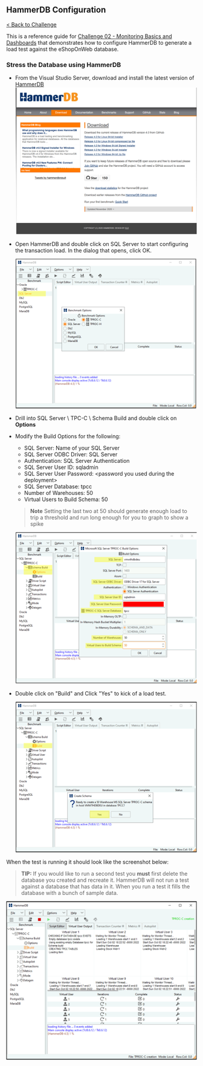 
## HammerDB Configuration

[< Back to Challenge](../../Challenge-02.md)

This is a reference guide for [Challenge 02 - Monitoring Basics and Dashboards](../../Challenge-02.md) that demonstrates how to configure HammerDB to generate a load test against the eShopOnWeb database.

### Stress the Database using HammerDB 

- From the Visual Studio Server, download and install the latest version of [HammerDB](http://www.hammerdb.com/)
  ![](../../../Images/02-01-HammerDB.png)    

- Open HammerDB and double click on SQL Server to start configuring the transaction load. In the dialog that opens, click OK.

	![](../../../Images/02-02-HammerDB.png)   

- Drill into SQL Server \\ TPC-C \\ Schema Build and double click on **Options**
- Modify the Build Options for the following:
	- SQL Server: Name of your SQL Server
	- SQL Server ODBC Driver: SQL Server
	- Authentication: SQL Server Authentication
	- SQL Server User ID: sqladmin
	- SQL Server User Password: \<password  you  used during the deployment\>
	- SQL Server Database: tpcc
	- Number of Warehouses: 50
	- Virtual Users to Build Schema: 50  

	>**Note** Setting the last two at 50 should generate enough load to trip a threshold and run long enough for you to graph to show a spike
  
	![](../../../Images/02-03-HammerDB.png)
  
- Double click on "Build" and Click "Yes" to kick of a load test.

	![](../../../Images/02-04-HammerDB.png)
  
When the test is running it should look like the screenshot below:
>**TIP:** If you would like to run a second test you **must** first delete the database you created and recreate it. HammerDB will not run a test against a database that has data in it. When you run a test it fills the database with a bunch of sample data.

![](../../../Images/02-05-HammerDB.png) 